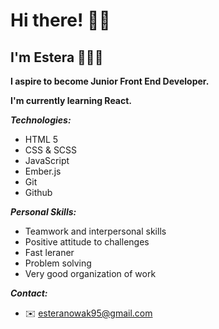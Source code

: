 <h1>Hi there! 👋🏻</h1>
<h2>I'm Estera 👧🏼🤓</h2>

**I aspire to become Junior Front End Developer.**

**I'm currently learning React.**

**_Technologies:_**

- HTML 5
- CSS & SCSS
- JavaScript
- Ember.js
- Git
- Github

**_Personal Skills:_**

- Teamwork and interpersonal skills
- Positive attitude to challenges
- Fast leraner
- Problem solving
- Very good organization of work

**_Contact:_**

- ✉️ esteranowak95@gmail.com

